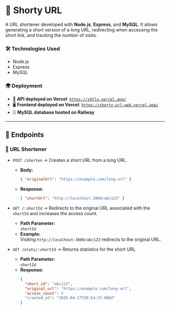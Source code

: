 # 🔗 Shorty URL

A URL shortener developed with **Node.js**, **Express**, and **MySQL**. It allows generating a short version of a long URL, redirecting when accessing the short link, and tracking the number of visits.

### 🛠 Technologies Used

- Node.js  
- Express  
- MySQL  

### 🌍 Deployment

- 🚀 **API deployed on Vercel**: [`https://shtly.vercel.app/`](https://shtly.vercel.app/)
- 🖥️ **Frontend deployed on Vercel**: [`https://shorty-url-web.vercel.app/`](https://shorty-url-web.vercel.app/)
- 🗄️ **MySQL database hosted on Railway**

---

## 📡 Endpoints

### 🔗 **URL Shortener**
- `POST /shorten` → Creates a short URL from a long URL.
  - **Body:**  
    ```json
    { "originalUrl": "https://example.com/long-url" }
    ```
  - **Response:**  
    ```json
    { "shortUrl": "http://localhost:3000/abc123" }
    ```

- `GET /:shortId` → Redirects to the original URL associated with the `shortId` and increases the access count.
  - **Path Parameter:**  
    `shortId`  
  - **Example:**  
    Visiting `http://localhost:3000/abc123` redirects to the original URL.

- `GET /stats/:shortId` → Returns statistics for the short URL.
  - **Path Parameter:**  
    `shortId`  
  - **Response:**  
    ```json
    {
      "short_id": "abc123",
      "original_url": "https://example.com/long-url",
      "access_count": 5
      "created_at": "2025-04-17T20:54:37.000Z"
    }
    ```
